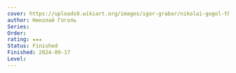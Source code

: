 ```yaml
---
cover: https://uploads8.wikiart.org/images/igor-grabar/nikolai-gogol-the-overcoat.jpg
author: Николай Гоголь
Series: 
Order: 
rating: ★★★
Status: Finished
Finished: 2024-09-17
Level:
---
```









